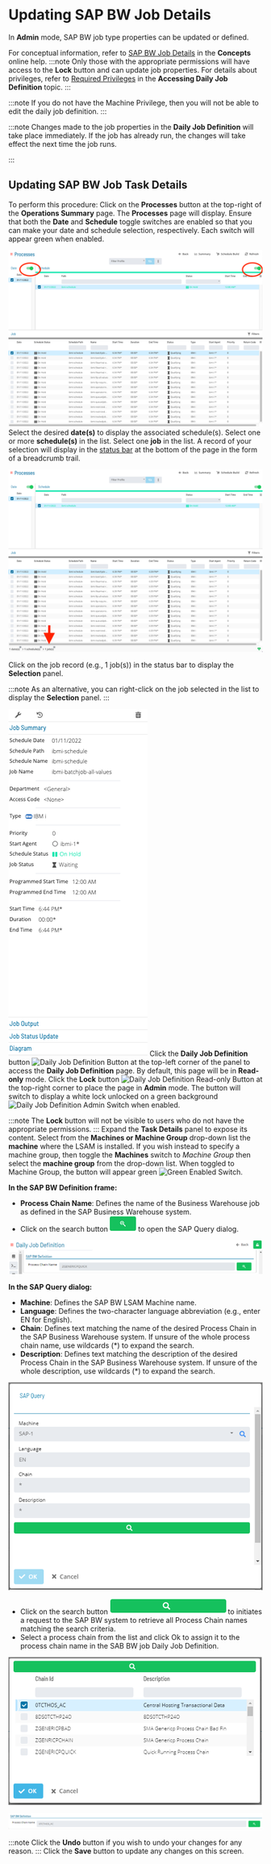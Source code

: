 # Updating SAP BW Job Details

In **Admin** mode, SAP BW job type properties can be updated or defined.

For conceptual information, refer to [SAP BW Job Details](../../../job-types/sap-bw.md) in the **Concepts** online help.
:::note
Only those with the appropriate permissions will have access to the **Lock** button and can update job properties. For details about privileges, refer to [Required Privileges](Accessing-Daily-Job-Definition.md#Required) in the **Accessing Daily Job Definition** topic.
:::

:::note
If you do not have the Machine Privilege, then you will not be able to edit the daily job definition.
:::

:::note
Changes made to the job properties in the **Daily Job Definition** will take place immediately. If the job has already run, the changes will take effect the next time the job runs.

:::
## Updating SAP BW Job Task Details
To perform this procedure:
Click on the **Processes** button at the top-right of the **Operations Summary** page. The **Processes** page will display.
Ensure that both the **Date** and **Schedule** toggle switches are enabled so that you can make your date and schedule selection, respectively. Each switch will appear green when enabled.

![Schedule Status Updates Date & Schedule Toggle Switches Enabled](../../../Resources/Images/SM/Schedule-Status-Update_Date&ScheduleToggles_IBMi.png "Schedule Status Updates Date & Schedule Toggle Switches Enabled")
Select the desired **date(s)** to display the associated schedule(s).
Select one or more **schedule(s)** in the list.
Select one **job** in the list. A record of your selection will display in the [status bar](SM-UI-Layout.md#Status) at the bottom of the page in the form of a breadcrumb trail.

![Job Processes](../../../Resources/Images/SM/Job-ProcessesIBMi.png "Job Processes")

Click on the job record (e.g., 1 job(s)) in the status bar to display the **Selection** panel.

:::note
As an alternative, you can right-click on the job selected in the list to display the **Selection** panel.
:::

![Job Summary Tab in Operations](../../../Resources/Images/SM/Job-Summary-Tab-(IBMi).png "Job Summary Tab in Operations")
Click the **Daily Job Definition** button ![Daily Job Definition Button](../../../Resources/Images/SM/Daily-Job-Definition-Button.png "Daily Job Definition Button") at the top-left corner of the panel to access the **Daily Job Definition** page. By default, this page will be in **Read-only** mode.
Click the **Lock** button ![Daily Job Definition Read-only Button](../../../Resources/Images/SM/Daily-Job-Definition-Read-only-Button.png "Daily Job Definition Read-only Button") at the top-right corner to place the page in **Admin** mode. The button will switch to display a white lock unlocked on a green background ![Daily Job Definition Admin Switch](../../../Resources/Images/SM/Daily-Job-Definition-Admin-Button.png "Daily Job Definition Admin Switch") when enabled.

:::note
The **Lock** button will not be visible to users who do not have the appropriate permissions.
:::
Expand the **Task Details** panel to expose its content.
Select from the **Machines or Machine Group** drop-down list the **machine** where the LSAM is installed. If you wish instead to specify a machine group, then toggle the **Machines** switch to *Machine Group* then select the **machine group** from the drop-down list. When toggled to Machine Group, the button will appear green ![Green Enabled Switch](../../../Resources/Images/SM/Enabled-Switch.png "Green Enabled Switch").

**In the SAP BW Definition frame:**

- **Process Chain Name**: Defines the name of the Business Warehouse job as defined in the SAP Business Warehouse system.
- Click on the search button ![Search Button](../../../Resources/Images/SM/Search_Sap_Button.png "Search Button") to open the SAP Query dialog.

![SAP BW Definition](../../../Resources/Images/SM/SAP-BW-Job-Definition.png "SAP BW Definition")

**In the SAP Query dialog:**

- **Machine**: Defines the SAP BW LSAM Machine name. 
- **Language**: Defines the two-character language abbreviation (e.g., enter EN for English).
- **Chain**: Defines text matching the name of the desired Process Chain in the SAP Business Warehouse system. If unsure of the whole process chain name, use wildcards (\*) to expand the search.
- **Description**: Defines text matching the description of the desired Process Chain in the SAP Business Warehouse system. If unsure of the whole description, use wildcards (\*) to expand the search.

![SAP Query Dialog](../../../Resources/Images/SM/SAP-Query-Dialog.png "SAP Query Dialog")

- Click on the search button ![Query SAP Button](../../../Resources/Images/SM/Query-SAP-Button.png "Query SAP Button")to initiates a request to the SAP BW system to retrieve all Process Chain names matching the search criteria.
- Select a process chain from the list and click Ok to assign it to the process chain name in the SAB BW job  Daily Job Definition.

![Process Chain List](../../../Resources/Images/SM/Proccess-Chain-List.png "Process Chain List")

![Process Chain Name](../../../Resources/Images/SM/Process_Chain_Name.png "Process Chain Name")

:::note
Click the **Undo** button if you wish to undo your changes for any reason.
:::
Click the **Save** button to update any changes on this screen.
